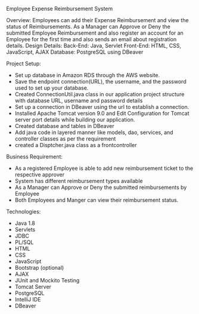 Employee Expense Reimbursement System

Overview: Employees can add their Expense Reimbursement and view the status of Reimbursements. As a Manager can Approve or Deny the submitted Employee Reimbursement and also register an account for an Employee for the first time and also sends an email about registration details.
Design Details:
Back-End: Java, Servlet
Front-End: HTML, CSS, JavaScript, AJAX
Database: PostgreSQL using DBeaver

Project Setup:
- Set up database in Amazon RDS through the AWS website.
- Save the endpoint connection(URL), the username, and the password used to set up your database.
- Created ConnectionUtil.java class in our application project structure with database URL, username and password details
- Set up a connection in DBeaver using the url to establish a connection.
- Installed Apache Tomcat version 9.0  and Edit Configuration for Tomcat server port details while building our application.
- Created database and tables in DBeaver
- Add java code in layered manner like models, dao, services, and controller classes as per the requirement
- created a Disptcher.java class as a frontcontroller

Business Requirement:
- As a registered Employee is able to add new reimbursement ticket to the respective approver
- System has different reimbursement types available
- As a Manager can Approve or Deny the submitted reimbursements by Employee
- Both Employees and Manger can view their reimbursement status.

Technologies:
- Java 1.8
- Servlets
- JDBC
- PL/SQL
- HTML
- CSS
- JavaScript
- Bootstrap (optional)
- AJAX
- JUnit and Mockito Testing
- Tomcat Server
- PostgreSQL
- IntelliJ IDE
- DBeaver

